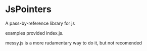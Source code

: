 # JsPointers
A pass-by-reference library for js

examples provided index.js.

messy.js is a more rudamentary way to do it, but not recomended
